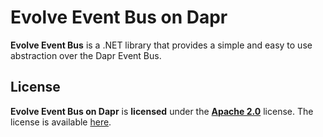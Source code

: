 # Evolve Event Bus on Dapr

**Evolve Event Bus** is a .NET library that provides a simple and easy to use abstraction over the Dapr Event Bus.

## License

**Evolve Event Bus on Dapr** is **licensed** under the **[Apache 2.0]** license. The license is available [here](LICENSE).

[Apache 2.0]: https://www.apache.org/licenses/LICENSE-2.0